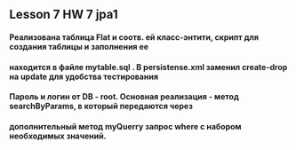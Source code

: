 ## Lesson 7 HW 7 jpa1 
#### Реализована таблица Flat и соотв. ей класс-энтити, скрипт для создания таблицы и заполнения ее
#### находится в файле mytable.sql . В persistense.xml заменил create-drop на update для удобства тестирования
#### Пароль и логин от DB - root. Основная реализация - метод searchByParams, в который передаются через
#### дополнительный метод myQuerry запрос where с набором необходимых значений. 
